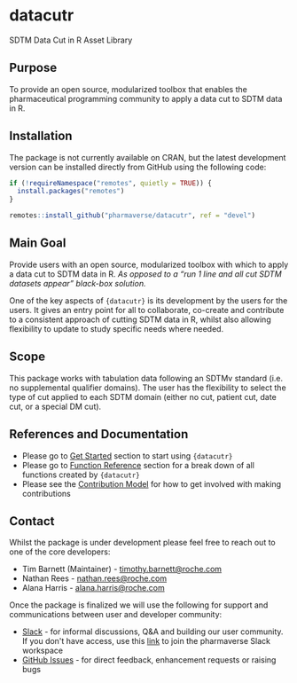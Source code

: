 # datacutr <!-- note: instert logo here when ready -->

<!-- badges: start -->
<!-- note: instert badges here when ready -->
<!-- badges: end -->

SDTM Data Cut in R Asset Library

## Purpose

To provide an open source, modularized toolbox that enables the pharmaceutical programming community
to apply a data cut to SDTM data in R.

## Installation

The package is not currently available on CRAN, but the latest development version can be installed directly from GitHub using the following code: 

```r
if (!requireNamespace("remotes", quietly = TRUE)) {
  install.packages("remotes")
}

remotes::install_github("pharmaverse/datacutr", ref = "devel")
```

## Main Goal

Provide users with an open source, modularized toolbox with which to apply a data cut to SDTM data in R. 
_As opposed to a “run 1 line and all cut SDTM datasets appear” black-box solution._

One of the key aspects of `{datacutr}` is its development by the users for the users.
It gives an entry point for all to collaborate, co-create and contribute to a consistent approach of 
cutting SDTM data in R, whilst also allowing flexibility to update to study specific needs where needed. 

## Scope

This package works with tabulation data following an SDTMv standard (i.e. no supplemental qualifier domains). The user has the flexibility to select the type of cut applied to each SDTM domain (either no cut, patient cut, date cut, or a special DM cut). 

## References and Documentation

* Please go to [Get Started](https://pharmaverse.github.io/datacutr/articles/datacutr.html) section to start using `{datacutr}`
* Please go to [Function Reference](https://pharmaverse.github.io/datacutr/reference/index.html) section for a break down of all functions created by `{datacutr}`
* Please see the [Contribution Model](https://pharmaverse.github.io/datacutr/articles/contribution_model.html) for how to get involved with making contributions

## Contact

Whilst the package is under development please feel free to reach out to one of the core developers: 

* Tim Barnett (Maintainer) - [timothy.barnett@roche.com](timothy.barnett@roche.com)
* Nathan Rees - [nathan.rees@roche.com](nathan.rees@roche.com)
* Alana Harris - [alana.harris@roche.com](alana.harris@roche.com)

Once the package is finalized we will use the following for support and communications between user and developer community:

* [Slack](https://app.slack.com/client/T028PB489D3/C02M8KN8269) - for informal discussions, Q&A and building our user community. If you don't have access, use this [link](https://join.slack.com/t/pharmaverse/shared_invite/zt-yv5atkr4-Np2ytJ6W_QKz_4Olo7Jo9A) to join the pharmaverse Slack workspace
* [GitHub Issues](https://github.com/pharmaverse/datacutr/issues) - for direct feedback, enhancement requests or raising bugs
